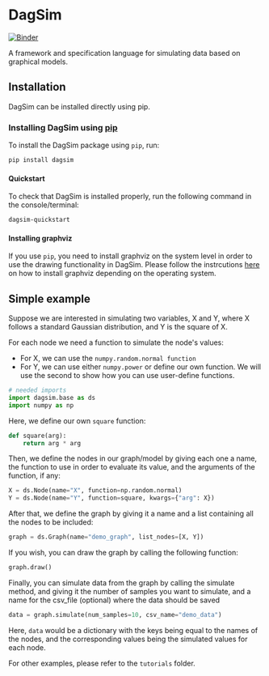 # DagSim

[![Binder](https://mybinder.org/badge_logo.svg)](https://mybinder.org/v2/gh/uio-bmi/dagsim/binder_check?filepath=hello_world.ipynb)

A framework and specification language for simulating data based on graphical models.

## Installation
DagSim can be installed directly using pip.

### Installing DagSim using [pip](https://pypi.org/project/dagsim/)
To install the DagSim package using `pip`, run:

```bash
pip install dagsim
```
#### Quickstart
To check that DagSim is installed properly, run the following command in the console/terminal:
```bash
dagsim-quickstart
```

#### Installing graphviz
If you use `pip`, you need to install graphviz on the system level in order to use the drawing functionality in DagSim. Please follow the instrcutions [here](https://graphviz.org/download/) on how to install graphviz depending on the 
operating system.


[//]: # (### Installing DagSim using conda)

[//]: # (To install the DagSim package using `conda`, run:)

[//]: # (```bash)

[//]: # (conda install dagsim)

[//]: # (```)

[//]: # (With `conda`, graphviz is automatically installed, both, as a python package and at the system level.)

## Simple example
Suppose we are interested in simulating two variables, X and Y, where X follows a standard Gaussian distribution, and Y 
is the square of X.

For each node we need a function to simulate the node's values:

- For X, we can use the `numpy.random.normal function`
- For Y, we can use either `numpy.power` or define our own function. We will use the second to show how you can use user-define functions.

```python
# needed imports
import dagsim.base as ds
import numpy as np
```

Here, we define our own `square` function:
```python
def square(arg):
    return arg * arg
```

Then, we define the nodes in our graph/model by giving each one a name, the function to use in order to evaluate its value, and the arguments of the function, if any:

```python
X = ds.Node(name="X", function=np.random.normal)
Y = ds.Node(name="Y", function=square, kwargs={"arg": X})
```

After that, we define the graph by giving it a name and a list containing all the nodes to be included:
```python
graph = ds.Graph(name="demo_graph", list_nodes=[X, Y])
```

If you wish, you can draw the graph by calling the following function:
```python
graph.draw()
```

Finally, you can simulate data from the graph by calling the simulate method, and giving it the number of samples you want to simulate, and a name for the csv_file (optional) where the data should be saved
```python
data = graph.simulate(num_samples=10, csv_name="demo_data")
```

Here, `data` would be a dictionary with the keys being equal to the names of the nodes, and the corresponding values being the simulated values for each node.

For other examples, please refer to the `tutorials` folder.